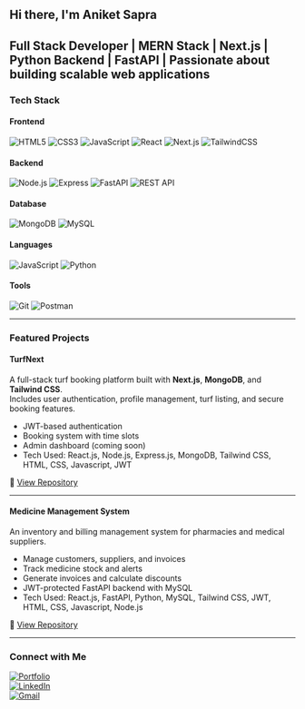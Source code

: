 ## Hi there, I'm Aniket Sapra

Full Stack Developer | MERN Stack | Next.js | Python Backend | FastAPI | Passionate about building scalable web applications
---
### Tech Stack

#### Frontend
![HTML5](https://img.shields.io/badge/-HTML5-black?style=flat-square&logo=html5)
![CSS3](https://img.shields.io/badge/-CSS3-black?style=flat-square&logo=css3)
![JavaScript](https://img.shields.io/badge/-JavaScript-black?style=flat-square&logo=javascript)
![React](https://img.shields.io/badge/-React-black?style=flat-square&logo=react)
![Next.js](https://img.shields.io/badge/-Next.js-black?style=flat-square&logo=next.js)
![TailwindCSS](https://img.shields.io/badge/-TailwindCSS-black?style=flat-square&logo=tailwindcss)
#### Backend
![Node.js](https://img.shields.io/badge/-Node.js-black?style=flat-square&logo=node.js)
![Express](https://img.shields.io/badge/-Express-black?style=flat-square&logo=express)
![FastAPI](https://img.shields.io/badge/-FastAPI-black?style=flat-square&logo=fastapi)
![REST API](https://img.shields.io/badge/-REST%20API-black?style=flat-square&logo=api)
#### Database
![MongoDB](https://img.shields.io/badge/-MongoDB-black?style=flat-square&logo=mongodb)
![MySQL](https://img.shields.io/badge/-MySQL-black?style=flat-square&logo=mysql)
#### Languages
![JavaScript](https://img.shields.io/badge/-JavaScript-black?style=flat-square&logo=javascript)
![Python](https://img.shields.io/badge/-Python-black?style=flat-square&logo=python)
#### Tools
![Git](https://img.shields.io/badge/-Git-black?style=flat-square&logo=git)
![Postman](https://img.shields.io/badge/-Postman-black?style=flat-square&logo=postman)

---
### Featured Projects
#### TurfNext
A full-stack turf booking platform built with **Next.js**, **MongoDB**, and **Tailwind CSS**.  
Includes user authentication, profile management, turf listing, and secure booking features.

- JWT-based authentication  
- Booking system with time slots  
- Admin dashboard (coming soon)  
- Tech Used: React.js, Node.js, Express.js, MongoDB, Tailwind CSS, HTML, CSS, Javascript, JWT  

🔗 [View Repository](https://github.com/aniketsapra/turfnext)

---
#### Medicine Management System
An inventory and billing management system for pharmacies and medical suppliers.

- Manage customers, suppliers, and invoices  
- Track medicine stock and alerts  
- Generate invoices and calculate discounts  
- JWT-protected FastAPI backend with MySQL  
- Tech Used: React.js, FastAPI, Python, MySQL, Tailwind CSS, JWT, HTML, CSS, Javascript, Node.js  

🔗 [View Repository](https://github.com/aniketsapra/pharmize)

---
### Connect with Me

[![Portfolio](https://img.shields.io/badge/-Portfolio-000?style=flat-square&logo=vercel&logoColor=white)](https://portfolioaniketsapra.vercel.app/)  
[![LinkedIn](https://img.shields.io/badge/-LinkedIn-blue?style=flat-square&logo=linkedin&logoColor=white)](https://www.linkedin.com/in/aniketsapra)  
[![Gmail](https://img.shields.io/badge/-Gmail-D14836?style=flat-square&logo=gmail&logoColor=white)](mailto:aniketsapra2000@gmail.com)
